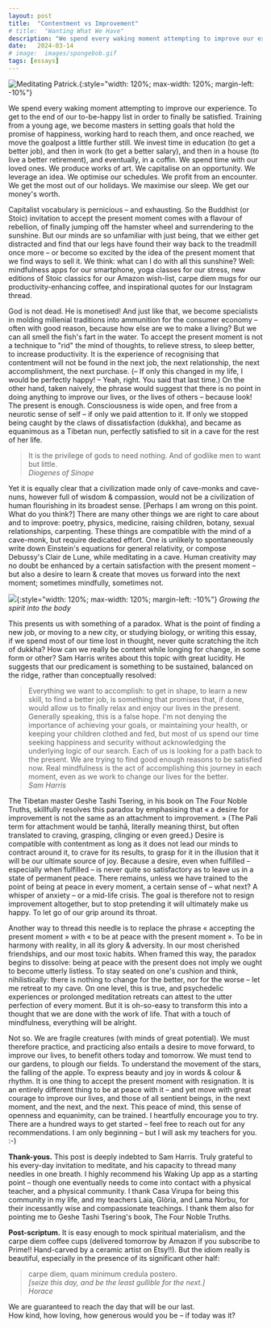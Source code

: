```yaml
---
layout: post
title:  "Contentment vs Improvement"
# title:  "Wanting What We Have"
description: "We spend every waking moment attempting to improve our experience. What if we could just relax?"
date:   2024-03-14
# image:  images/spongebob.gif
tags: [essays]
---
```


![Meditating Patrick.]({{site.baseurl}}/images/spongebob.gif){:style="width: 120%; max-width: 120%; margin-left: -10%"}

We spend every waking moment attempting to improve our experience. To get to the end of our to-be-happy list in order to finally be satisfied. Training from a young age, we become masters in setting goals that hold the promise of happiness, working hard to reach them, and once reached, we move the goalpost a little further still. We invest time in education (to get a better job), and then in work (to get a better salary), and then in a house (to live a better retirement), and eventually, in a coffin. We spend time with our loved ones. We produce works of art. We capitalise on an opportunity. We leverage an idea. We optimise our schedules. We profit from an encounter. We get the most out of our holidays. We maximise our sleep. We get our money's worth.

Capitalist vocabulary is pernicious – and exhausting. So the Buddhist (or Stoic) invitation to accept the present moment comes with a flavour of rebellion, of finally jumping off the hamster wheel and surrendering to the sunshine. But our minds are so unfamiliar with just being, that we either get distracted and find that our legs have found their way back to the treadmill once more – or become so excited by the idea of the present moment that we find ways to sell it. We think: what can I do with all this sunshine? Well: mindfulness apps for our smartphone, yoga classes for our stress, new editions of Stoic classics for our Amazon wish-list, carpe diem mugs for our productivity-enhancing coffee, and inspirational quotes for our Instagram thread.

God is not dead. He is monetised! And just like that, we become specialists in molding millenial traditions into ammunition for the consumer economy – often with good reason, because how else are we to make a living? But we can all smell the fish's fart in the water. To accept the present moment is not a technique to "rid" the mind of thoughts, to relieve stress, to sleep better, to increase productivity. It is the experience of recognising that contentment will not be found in the next job, the next relationship, the next accomplishment, the next purchase. (– If only this changed in my life, I would be perfectly happy! – Yeah, right. You said that last time.) 
On the other hand, taken naively, the phrase would suggest that there is no point in doing anything to improve our lives, or the lives of others – because look! The present is enough. Consciousness is wide open, and free from a neurotic sense of self – if only we paid attention to it. If only we stopped being caught by the claws of dissatisfaction (dukkha), and became as equanimous as a Tibetan nun, perfectly satisfied to sit in a cave for the rest of her life.

> It is the privilege of gods to need nothing. And of godlike men to want but little.  
> <cite> Diogenes of Sinope </cite>

Yet it is equally clear that a civilization made only of cave-monks and cave-nuns, however full of wisdom & compassion, would not be a civilization of human flourishing in its broadest sense. [Perhaps I am wrong on this point. What do you think?] There are many other things we are right to care about and to improve: poetry, physics, medicine, raising children, botany, sexual relationships, carpenting. These things are compatible with the mind of a cave-monk, but require dedicated effort. One is unlikely to spontaneously write down Einstein's equations for general relativity, or compose Debussy's Clair de Lune, while meditating in a cave. Human creativity may no doubt be enhanced by a certain satisfaction with the present moment – but also a desire to learn & create that moves us forward into the next moment; sometimes mindfully, sometimes not.

![]({{site.baseurl}}/images/body.png){:style="width: 120%; max-width: 120%; margin-left: -10%"}
*Growing the spirit into the body*

This presents us with something of a paradox. What is the point of finding a new job, or moving to a new city, or studying biology, or writing this essay, if we spend most of our time lost in thought, never quite scratching the itch of dukkha? How can we really be content while longing for change, in some form or other? Sam Harris writes about this topic with great lucidity. He suggests that our predicament is something to be sustained, balanced on the ridge, rather than conceptually resolved:

> Everything we want to accomplish: to get in shape, to learn a new skill, to find a better job, is something that promises that, if done, would allow us to finally relax and enjoy our lives in the present. Generally speaking, this is a false hope. I'm not denying the importance of achieving your goals, or maintaining your health, or keeping your children clothed and fed, but most of us spend our time seeking happiness and security without acknowledging the underlying logic of our search. Each of us is looking for a path back to the present. We are trying to find good enough reasons to be satisfied now. Real mindfulness is the act of accomplishing this journey in each moment, even as we work to change our lives for the better.  
> <cite> Sam Harris </cite>

The Tibetan master Geshe Tashi Tsering, in his book on The Four Noble Truths, skillfully resolves this paradox by emphasising that « a desire for improvement is not the same as an attachment to improvement. » (The Pali term for attachment would be taṇhā, literally meaning thirst, but often translated to craving, grasping, clinging or even greed.) Desire is compatible with contentment as long as it does not lead our minds to contract around it, to crave for its results, to grasp for it in the illusion that it will be our ultimate source of joy. Because a desire, even when fulfilled – especially when fulfilled – is never quite so satisfactory as to leave us in a state of permanent peace. There remains, unless we have trained to the point of being at peace in every moment, a certain sense of – what next? A whisper of anxiety – or a mid-life crisis. The goal is therefore not to resign improvement altogether, but to stop pretending it will ultimately make us happy. To let go of our grip around its throat.

Another way to thread this needle is to replace the phrase « accepting the present moment » with « to be at peace with the present moment ». To be in harmony with reality, in all its glory & adversity. In our most cherished friendships, and our most toxic habits. When framed this way, the paradox begins to dissolve: being at peace with the present does not imply we ought to become utterly listless. To stay seated on one's cushion and think, nihilistically: there is nothing to change for the better, nor for the worse – let me retreat to my cave. On one level, this is true, and psychedelic experiences or prolonged meditation retreats can attest to the utter perfection of every moment. But it is oh-so-easy to transform this into a thought that we are done with the work of life. That with a touch of mindfulness, everything will be alright.

Not so. We are fragile creatures (with minds of great potential). We must therefore practice, and practicing also entails a desire to move forward, to improve our lives, to benefit others today and tomorrow. We must tend to our gardens, to plough our fields. To understand the movement of the stars, the falling of the apple. To express beauty and joy in words & colour & rhythm. It is one thing to accept the present moment with resignation. It is an entirely different thing to be at peace with it – and yet move with great courage to improve our lives, and those of all sentient beings, in the next moment, and the next, and the next.
This peace of mind, this sense of openness and equanimity, can be trained. I heartfully encourage you to try. There are a hundred ways to get started – feel free to reach out for any recommendations. I am only beginning – but I will ask my teachers for you. :-)

**Thank-yous.** This post is deeply indebted to Sam Harris. Truly grateful to his every-day invitation to meditate, and his capacity to thread many needles in one breath. I highly recommend his Waking Up app as a starting point – though one eventually needs to come into contact with a physical teacher, and a physical community. I thank Casa Virupa for being this community in my life, and my teachers Laia, Glòria, and Lama Norbu, for their incessantly wise and compassionate teachings. I thank them also for pointing me to Geshe Tashi Tsering's book, The Four Noble Truths.

**Post-scriptum.** It is easy enough to mock spiritual materialism, and the carpe diem coffee cups (delivered tomorrow by Amazon if you subscribe to Prime!! Hand-carved by a ceramic artist on Etsy!!). But the idiom really is beautiful, especially in the presence of its significant other half:

> carpe diem, quam minimum credula postero.  
> *[seize this day, and be the least gullible for the next.]*  
> <cite> Horace </cite>

We are guaranteed to reach the day that will be our last.  
How kind, how loving, how generous would you be – if today was it?
